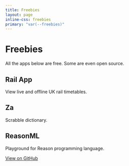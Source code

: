 ```yaml
---
title: Freebies
layout: page
inline-css: freebies
primary: "var(--freebies)"
---
```


# Freebies

All the apps below are free. Some are even open source.

<div class="grid">

<div>

<Icon name="rail-app" />

## Rail App

View live and offline UK rail timetables.

<AppStoreLink href="https://apps.apple.com/us/app/railapp/id1435522644?mt=8" />

</div>

<div>

<Icon name="za" />

## Za

Scrabble dictionary.

<AppStoreLink href="https://apps.apple.com/us/app/za-scrabble-word-lookup/id1159847785?mt=8" reuseSvg />

</div>

<div>

<Icon name="reason-ml" />

## ReasonML

Playground for Reason programming language.

<AppStoreLink href="https://apps.apple.com/us/app/reasonml/id1507769834?mt=8" reuseSvg />

<a href="https://github.com/jacobp100/reasonml-playground-native">View on GitHub</a>

</div>

</div>

<LegalLinks />

